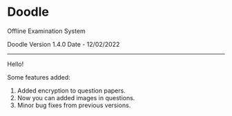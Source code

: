 # Doodle
Offline Examination System

Doodle Version 1.4.0
Date - 12/02/2022

---------------------------------------------------------------------------------------------------------------------------
Hello!

Some features added:
1. Added encryption to question papers.
2. Now you can added images in questions.
3. Minor bug fixes from previous versions.
